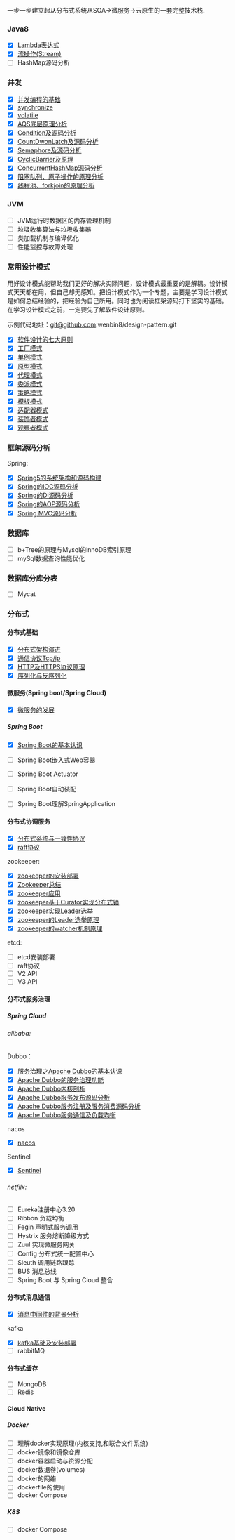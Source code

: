 一步一步建立起从分布式系统从SOA->微服务->云原生的一套完整技术栈.

### Java8

- [x] [Lambda表达式](https://github.com/wenbin8/doc/blob/master/java8/java8的流(Stream)操作.md)
- [x] [流操作(Stream)](https://github.com/wenbin8/doc/blob/master/java8/java8的流(Stream)操作.md)
- [ ] HashMap源码分析

### 并发

- [x] [并发编程的基础](https://github.com/wenbin8/doc/blob/master/并发/01-并发编程的基础.md)
- [x] [synchronize](https://github.com/wenbin8/doc/blob/master/并发/02-synchronized.md)
- [x] [volatile](https://github.com/wenbin8/doc/blob/master/并发/03-volatile.md)
- [x] [AQS底层原理分析](https://github.com/wenbin8/doc/blob/master/并发/04-AQS底层原理分析.md)
- [x] [Condition及源码分析](https://github.com/wenbin8/doc/blob/master/并发/05-Condition及源码分析.md)
- [x] [CountDwonLatch及源码分析](https://github.com/wenbin8/doc/blob/master/并发/06-CountDwonLatch及源码分析.md)
- [x] [Semaphore及源码分析](https://github.com/wenbin8/doc/blob/master/并发/07-Semaphore及源码分析.md)
- [x] [CyclicBarrier及原理](https://github.com/wenbin8/doc/blob/master/并发/08-CyclicBarrier及原理.md)
- [x] [ConcurrentHashMap源码分析](https://github.com/wenbin8/doc/blob/master/并发/09-ConcurrentHashMap源码分析.md)
- [x] [阻塞队列、原子操作的原理分析](https://github.com/wenbin8/doc/blob/master/并发/10-阻塞队列、原子操作的原理分析.md)
- [x] [线程池、forkjoin的原理分析](https://github.com/wenbin8/doc/blob/master/并发/11-线程池、forkjoin的原理分析.md)

### JVM

- [ ] JVM运行时数据区的内存管理机制
- [ ] 垃圾收集算法与垃圾收集器
- [ ] 类加载机制与编译优化
- [ ] 性能监控与故障处理

### 常用设计模式

​	用好设计模式能帮助我们更好的解决实际问题，设计模式最重要的是解耦。设计模式天天都在用，但自己却无感知。把设计模式作为一个专题，主要是学习设计模式是如何总结经验的，把经验为自己所用。同时也为阅读框架源码打下坚实的基础。在学习设计模式之前，一定要先了解软件设计原则。

示例代码地址：git@github.com:wenbin8/design-pattern.git

- [x] [软件设计的七大原则](https://github.com/wenbin8/doc/blob/master/设计模式/01-软件设计的七大原则.md)
- [x] [工厂模式](https://github.com/wenbin8/doc/blob/master/设计模式/02-工厂模式.md)
- [x] [单例模式](https://github.com/wenbin8/doc/blob/master/设计模式/03-单例模式.md)
- [x] [原型模式](https://github.com/wenbin8/doc/blob/master/设计模式/04-原型模式.md)
- [x] [代理模式](https://github.com/wenbin8/doc/blob/master/设计模式/05-代理模式.md)
- [x] [委派模式](https://github.com/wenbin8/doc/blob/master/设计模式/06-委派模式.md)
- [x] [策略模式](https://github.com/wenbin8/doc/blob/master/设计模式/07-策略模式.md)
- [x] [模板模式](https://github.com/wenbin8/doc/blob/master/设计模式/08-模板模式.md)
- [x] [适配器模式](https://github.com/wenbin8/doc/blob/master/设计模式/09-适配器模式.md)
- [x] [装饰者模式](https://github.com/wenbin8/doc/blob/master/设计模式/10-装饰者模式.md)
- [x] [观察者模式](https://github.com/wenbin8/doc/blob/master/设计模式/11-观察者模式.md)

### 框架源码分析

Spring:

- [x] [Spring5的系统架构和源码构建](https://github.com/wenbin8/doc/blob/master/Spring/01-Spring核心概念与系统架构.md)
- [x] [Spring的IOC源码分析](https://github.com/wenbin8/doc/blob/master/Spring/02-Spring-IOC源码分析.md)
- [x] [Spring的DI源码分析](https://github.com/wenbin8/doc/blob/master/Spring/03-Spring-DI源码分析.md)
- [x] [Spring的AOP源码分析](https://github.com/wenbin8/doc/blob/master/Spring/04-Spring-AOP源码分析.md)
- [x] [Spring MVC源码分析](https://github.com/wenbin8/doc/blob/master/Spring/05-Spring-MVC源码分析.md)

### 数据库

- [ ] b+Tree的原理与Mysql的innoDB索引原理
- [ ] mySql数据查询性能优化

### 数据库分库分表

- [ ] Mycat

### 分布式

#### 分布式基础

- [x] [分布式架构演进](https://github.com/wenbin8/doc/blob/master/分布式/分布式基础/01-分布式架构演进.md)
- [x] [通信协议Tcp/ip](https://github.com/wenbin8/doc/blob/master/分布式/分布式基础/02-通信协议总结-TCPIP.md)
- [x] [HTTP及HTTPS协议原理](https://github.com/wenbin8/doc/blob/master/分布式/分布式基础/03-HTTP及HTTPS协议原理.md)
- [x] [序列化与反序列化](https://github.com/wenbin8/doc/blob/master/分布式/分布式基础/04-序列化和反序列化.md)

#### 微服务(Spring boot/Spring Cloud)

- [x] [微服务的发展](https://github.com/wenbin8/doc/blob/master/微服务/微服务的发展.md)

##### Spring Boot

- [x] [Spring Boot的基本认识](https://github.com/wenbin8/doc/blob/master/微服务/SpringBoot/01-Spring%20Boot的基本认识.md)
- [ ] Spring Boot嵌入式Web容器
- [ ] Spring Boot Actuator
- [ ] Spring Boot自动装配
- [ ] Spring Boot理解SpringApplication



#### 分布式协调服务

- [x] [分布式系统与一致性协议](https://github.com/wenbin8/doc/blob/master/分布式/分布式协调服务/分布式系统与一致性协议.md)
- [x] [raft协议](http://thesecretlivesofdata.com/raft/)

zookeeper:

- [x] [zookeeper的安装部署](https://github.com/wenbin8/doc/blob/master/分布式/分布式协调服务/zookeeper/01-zookeeper的安装部署.md)
- [x] [Zookeeper总结](https://github.com/wenbin8/doc/blob/master/分布式/分布式协调服务/zookeeper/02-zookeeper总结.md)
- [x] [zookeeper应用](https://github.com/wenbin8/doc/blob/master/分布式/分布式协调服务/zookeeper/03-zookeeper应用.md)
- [x] [zookeeper基于Curator实现分布式锁](https://github.com/wenbin8/doc/blob/master/分布式/分布式协调服务/zookeeper/04-zookeeper基于Curator实现分布式锁.md)
- [x] [zookeeper实现Leader选举](https://github.com/wenbin8/doc/blob/master/分布式/分布式协调服务/zookeeper/05-zookeeper实现Leader选举.md)
- [x] [zookeeper的Leader选举原理](https://github.com/wenbin8/doc/blob/master/分布式/分布式协调服务/zookeeper/06-zookeeper的Leader选举原理.md)
- [x] [zookeeper的watcher机制原理](https://github.com/wenbin8/doc/blob/master/分布式/分布式协调服务/zookeeper/07-zookeeper的watcher机制原理.md)

etcd:
- [ ] etcd安装部署
- [ ] raft协议
- [ ] V2 API
- [ ] V3 API

#### 分布式服务治理

##### Spring Cloud

###### alibaba:

Dubbo：

- [x] [服务治理之Apache Dubbo的基本认识](https://github.com/wenbin8/doc/blob/master/分布式/服务治理/dubbo/01-服务治理之Apache%20Dubbo的基本认识.md)
- [x] [Apache Dubbo的服务治理功能](https://github.com/wenbin8/doc/blob/master/分布式/服务治理/dubbo/02-Apache%20Dubbo的服务治理功能.md)
- [x] [Apache Dubbo内核剖析](https://github.com/wenbin8/doc/blob/master/分布式/服务治理/dubbo/03-Apache%20Dubbo内核剖析.md)
- [x] [Apache Dubbo服务发布源码分析](https://github.com/wenbin8/doc/blob/master/分布式/服务治理/dubbo/04-Apache%20Dubbo服务发布源码分析.md)
- [x] [Apache Dubbo服务注册及服务消费源码分析](https://github.com/wenbin8/doc/blob/master/分布式/服务治理/dubbo/05-Apache%20Dubbo服务注册及服务消费源码分析.md)
- [x] [Apache Dubbo服务通信及负载均衡](https://github.com/wenbin8/doc/blob/master/分布式/服务治理/dubbo/06-Apache%20Dubbo服务通信及负载均衡.md)

nacos

- [x] [nacos](https://nacos.io/zh-cn/docs/what-is-nacos.html)

Sentinel

- [x] [Sentinel](https://github.com/all4you/sentinel-tutorial)

###### netfilx:

- [ ] Eureka注册中心3.20
- [ ] Ribbon 负载均衡
- [ ] Fegin 声明式服务调用
- [ ] Hystrix 服务熔断降级方式
- [ ] Zuul 实现微服务网关
- [ ] Config 分布式统一配置中心
- [ ] Sleuth 调用链路跟踪
- [ ] BUS 消息总线
- [ ] Spring Boot 与 Spring Cloud 整合

#### 分布式消息通信

- [x] [消息中间件的背景分析](https://github.com/wenbin8/doc/blob/master/分布式/消息通信/消息中间件的背景分析.md)

kafka

- [x] [kafka基础及安装部署](https://github.com/wenbin8/doc/blob/master/分布式/消息通信/Kafka/01-kafka基础及安装部署.md)
- [ ] rabbitMQ

#### 分布式缓存

- [ ] MongoDB
- [ ] Redis

#### Cloud Native

##### Docker

- [ ] 理解docker实现原理(内核支持,和联合文件系统)
- [ ] docker镜像和镜像仓库
- [ ] docker容器启动与资源分配
- [ ] docker数据卷(volumes)
- [ ] docker的网络
- [ ] dockerfile的使用
- [ ] docker Compose 

##### K8S
- [ ] docker Compose 

